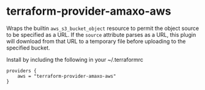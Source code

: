 # terraform-provider-amaxo-aws

Wraps the builtin `aws_s3_bucket_object` resource to permit the object source to be specified
as a URL. If the `source` attribute parses as a URL, this plugin will download from that URL to
a temporary file before uploading to the specified bucket.

Install by including the following in your ~/.terraformrc

    providers {
        aws = "terraform-provider-amaxo-aws"
    }
